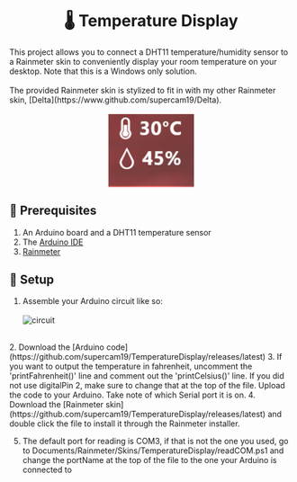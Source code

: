 <h1 style="text-align: center;">🌡 Temperature Display</h1>
This project allows you to connect a DHT11 temperature/humidity sensor to a Rainmeter skin to conveniently display your room temperature on your desktop. Note that this is a Windows only solution.
<br><br>
The provided Rainmeter skin is stylized to fit in with my other Rainmeter skin, [Delta](https://www.github.com/supercam19/Delta).
<br><br>
<img
    style="display: block;
            margin-left: auto;
            margin-right: auto;
            width: 30%;"
    src="screenshots/demo.png"
    alt="Demo Image">
</img>

## 📝 Prerequisites
1. An Arduino board and a DHT11 temperature sensor
2. The [Arduino IDE](https://www.arduino.cc/en/software)
3. [Rainmeter](https://www.rainmeter.net/)


## 🔌 Setup
1. Assemble your Arduino circuit like so:
<br><br>
![circuit](https://www.circuitgeeks.com/wp-content/uploads/2021/11/DHT11-Sensor-Module-with-Arduino-Circuit-Diagram.png)
<br>
2. Download the [Arduino code](https://github.com/supercam19/TemperatureDisplay/releases/latest)
3. If you want to output the temperature in fahrenheit, uncomment the 'printFahrenheit()' line and comment out the 'printCelsius()' line. If you did not use digitalPin 2, make sure to change that at the top of the file. Upload the code to your Arduino. Take note of which Serial port it is on.
4. Download the [Rainmeter skin](https://github.com/supercam19/TemperatureDisplay/releases/latest) and double click the file to install it through the Rainmeter installer.

5. The default port for reading is COM3, if that is not the one you used, go to Documents/Rainmeter/Skins/TemperatureDisplay/readCOM.ps1 and change the portName at the top of the file to the one your Arduino is connected to